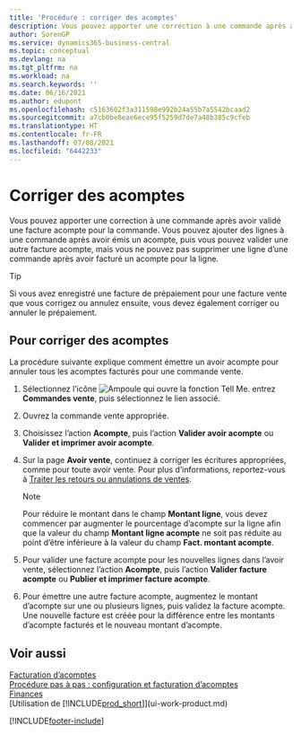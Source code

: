 ```yaml
---
title: 'Procédure : corriger des acomptes'
description: Vous pouvez apporter une correction à une commande après avoir validé une facture d’acompte pour la commande et ajouter de nouvelles lignes à une commande après avoir émis un acompte.
author: SorenGP
ms.service: dynamics365-business-central
ms.topic: conceptual
ms.devlang: na
ms.tgt_pltfrm: na
ms.workload: na
ms.search.keywords: ''
ms.date: 06/16/2021
ms.author: edupont
ms.openlocfilehash: c5163602f3a311598e992b24a55b7a5542bcaad2
ms.sourcegitcommit: a7cb0be8eae6ece95f5259d7de7a48b385c9cfeb
ms.translationtype: HT
ms.contentlocale: fr-FR
ms.lasthandoff: 07/08/2021
ms.locfileid: "6442233"
---
```

# <a name="correct-prepayments"></a>Corriger des acomptes

Vous pouvez apporter une correction à une commande après avoir validé une facture acompte pour la commande. Vous pouvez ajouter des lignes à une commande après avoir émis un acompte, puis vous pouvez valider une autre facture acompte, mais vous ne pouvez pas supprimer une ligne d’une commande après avoir facturé un acompte pour la ligne.  

> [!TIP]
> Si vous avez enregistré une facture de prépaiement pour une facture vente que vous corrigez ou annulez ensuite, vous devez également corriger ou annuler le prépaiement.

## <a name="to-correct-a-prepayment"></a>Pour corriger des acomptes

La procédure suivante explique comment émettre un avoir acompte pour annuler tous les acomptes facturés pour une commande vente.  

1. Sélectionnez l’icône ![Ampoule qui ouvre la fonction Tell Me.](media/ui-search/search_small.png "Dites-moi ce que vous voulez faire") entrez **Commandes vente**, puis sélectionnez le lien associé.  
2. Ouvrez la commande vente appropriée.
3. Choisissez l’action **Acompte**, puis l’action **Valider avoir acompte** ou **Valider et imprimer avoir acompte**.  
4. Sur la page **Avoir vente**, continuez à corriger les écritures appropriées, comme pour toute avoir vente. Pour plus d’informations, reportez-vous à [Traiter les retours ou annulations de ventes](sales-how-process-sales-returns-cancellations.md).  

    > [!NOTE]  
    > Pour réduire le montant dans le champ **Montant ligne**, vous devez commencer par augmenter le pourcentage d’acompte sur la ligne afin que la valeur du champ **Montant ligne acompte** ne soit pas réduite au point d’être inférieure à la valeur du champ **Fact. montant acompte**.

5. Pour valider une facture acompte pour les nouvelles lignes dans l’avoir vente, sélectionnez l’action **Acompte**, puis l’action **Valider facture acompte** ou **Publier et imprimer facture acompte**.  
6. Pour émettre une autre facture acompte, augmentez le montant d’acompte sur une ou plusieurs lignes, puis validez la facture acompte. Une nouvelle facture est créée pour la différence entre les montants d’acompte facturés et le nouveau montant d’acompte.  

## <a name="see-also"></a>Voir aussi

[Facturation d’acomptes](finance-invoice-prepayments.md)  
[Procédure pas à pas : configuration et facturation d’acomptes](walkthrough-setting-up-and-invoicing-sales-prepayments.md)  
[Finances](finance.md)  
[Utilisation de [!INCLUDE[prod_short](includes/prod_short.md)]](ui-work-product.md)  


[!INCLUDE[footer-include](includes/footer-banner.md)]